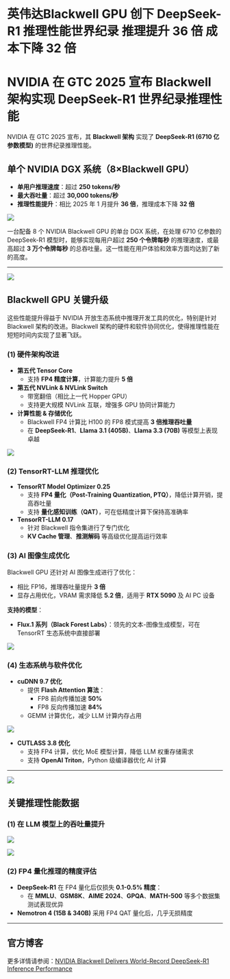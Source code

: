 # 英伟达Blackwell GPU 创下 DeepSeek-R1 推理性能世界纪录 推理提升 36 倍 成本下降 32 倍

# NVIDIA 在 GTC 2025 宣布 Blackwell 架构实现 DeepSeek-R1 世界纪录推理性能

NVIDIA 在 GTC 2025 宣布，其 **Blackwell 架构** 实现了 **DeepSeek-R1 (6710 亿参数模型)** 的世界纪录推理性能。

## 单个 NVIDIA DGX 系统（8×Blackwell GPU）

- **单用户推理速度**：超过 **250 tokens/秒**
- **最大吞吐量**：超过 **30,000 tokens/秒**
- **推理性能提升**：相比 2025 年 1 月提升 **36 倍**，推理成本下降 **32 倍**

![](https://dogapi.ai/wp-content/uploads/2025/03/image-1536x862.png)

一台配备 8 个 NVIDIA Blackwell GPU 的单台 DGX 系统，在处理 6710 亿参数的 DeepSeek-R1 模型时，能够实现每用户超过 **250 个令牌每秒** 的推理速度，或最高超过 **3 万个令牌每秒** 的总吞吐量。这一性能在用户体验和效率方面均达到了新的高度。

---

![](https://dogapi.ai/wp-content/uploads/2025/03/image-1-1-1536x864.png)

## Blackwell GPU 关键升级

这些性能提升得益于 NVIDIA 开放生态系统中推理开发工具的优化，特别是针对 Blackwell 架构的改进。Blackwell 架构的硬件和软件协同优化，使得推理性能在短短时间内实现了显著飞跃。

### (1) 硬件架构改进

- **第五代 Tensor Core**
    - 支持 **FP4 精度计算**，计算能力提升 **5 倍**
- **第五代 NVLink & NVLink Switch**
    - 带宽翻倍（相比上一代 Hopper GPU）
    - 支持更大规模 NVLink 互联，增强多 GPU 协同计算能力
- **计算性能 & 存储优化**
    - Blackwell FP4 计算比 H100 的 FP8 模式提高 **3 倍推理吞吐量**
    - 在 **DeepSeek-R1**、**Llama 3.1 (405B)**、**Llama 3.3 (70B)** 等模型上表现卓越

![](https://dogapi.ai/wp-content/uploads/2025/03/image-2-1-1536x864.png)

### (2) TensorRT-LLM 推理优化

- **TensorRT Model Optimizer 0.25**
    - 支持 **FP4 量化（Post-Training Quantization, PTQ）**，降低计算开销，提高吞吐量
    - 支持 **量化感知训练（QAT）**，可在低精度计算下保持高准确率
- **TensorRT-LLM 0.17**
    - 针对 Blackwell 指令集进行了专门优化
    - **KV Cache 管理**、**推测解码** 等高级优化提高运行效率

### (3) AI 图像生成优化

Blackwell GPU 还针对 AI 图像生成进行了优化：

- 相比 FP16，推理吞吐量提升 **3 倍**
- 显存占用优化，VRAM 需求降低 **5.2 倍**，适用于 **RTX 5090** 及 AI PC 设备

**支持的模型**：

- **Flux.1 系列（Black Forest Labs）**：领先的文本-图像生成模型，可在 TensorRT 生态系统中直接部署

![](https://dogapi.ai/wp-content/uploads/2025/03/image-3-1536x737.png)

### (4) 生态系统与软件优化

- **cuDNN 9.7 优化**
    - 提供 **Flash Attention 算法**：
        - FP8 前向传播加速 **50%**
        - FP8 反向传播加速 **84%**
    - GEMM 计算优化，减少 LLM 计算内存占用

![](https://dogapi.ai/wp-content/uploads/2025/03/image-4.png)

- **CUTLASS 3.8 优化**
    - 支持 FP4 计算，优化 MoE 模型计算，降低 LLM 权重存储需求
    - 支持 **OpenAI Triton**，Python 级编译器优化 AI 计算

---

![](https://dogapi.ai/wp-content/uploads/2025/03/image-5.png)

## 关键推理性能数据

### (1) 在 LLM 模型上的吞吐量提升

![](https://dogapi.ai/wp-content/uploads/2025/03/image-6.png)

![](https://dogapi.ai/wp-content/uploads/2025/03/image-7-1536x789.png)

### (2) FP4 量化推理的精度评估

- **DeepSeek-R1** 在 FP4 量化后仅损失 **0.1-0.5% 精度**：
    - 在 **MMLU**、**GSM8K**、**AIME 2024**、**GPQA**、**MATH-500** 等多个数据集测试表现优异
- **Nemotron 4 (15B & 340B)** 采用 FP4 QAT 量化后，几乎无损精度

---

## 官方博客

更多详情请参阅：[NVIDIA Blackwell Delivers World-Record DeepSeek-R1 Inference Performance](https://developer.nvidia.com/blog/nvidia-blackwell-delivers-world-record-deepseek-r1-inference-performance/)